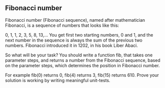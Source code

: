 ## Fibonacci number

Fibonacci number (Fibonacci sequence), named after mathematician Fibonacci, is a sequence of numbers that looks like this:

0, 1, 1, 2, 3, 5, 8, 13,...
You get first two starting numbers, 0 and 1, and the next number in the sequence is always the sum of the previous two numbers. Fibonacci introduced it in 1202, in his book Liber Abaci.

So what will be your task? You should write a function fib, that takes one parameter steps, and returns a number from the Fibonacci sequence, based on the parameter steps, which determines the position in Fibonacci number.

For example fib(0) returns 0, fib(4) returns 3, fib(15) returns 610.
Prove your solution is working by writing meaningful unit-tests.
